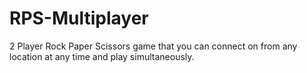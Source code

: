 # RPS-Multiplayer
2 Player Rock Paper Scissors game that you can connect on from any location at any time and play simultaneously. 
